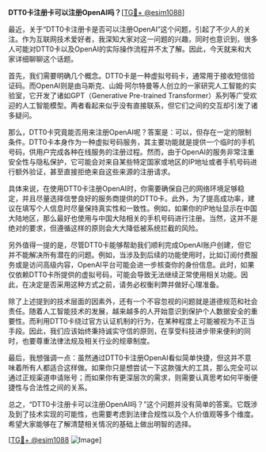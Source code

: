 **DTT0卡注册卡可以注册OpenAI吗？**[[TG💪+ @esim1088](https://t.me/s/esim1088)]

最近，关于“DTT0卡注册卡是否可以注册OpenAI”这个问题，引起了不少人的关注。作为互联网技术爱好者，我深知大家对这一问题的兴趣，同时也意识到，很多人可能对DTT0卡以及OpenAI的实际操作流程并不太了解。因此，今天就来和大家详细聊聊这个话题。

首先，我们需要明确几个概念。DTT0卡是一种虚拟号码卡，通常用于接收短信验证码。而OpenAI则是由马斯克、山姆·阿尔特曼等人创立的一家研究人工智能的实验室，它开发了诸如GPT（Generative Pre-trained Transformer）系列等广受欢迎的人工智能模型。两者看起来似乎没有直接联系，但它们之间的交互却引发了诸多疑问。

那么，DTT0卡究竟能否用来注册OpenAI呢？答案是：可以，但存在一定的限制条件。DTT0卡本身作为一种虚拟号码服务，其主要功能就是提供一个临时的手机号码，供用户完成各种在线服务的注册过程。然而，由于OpenAI的服务非常注重安全性与隐私保护，它可能会对来自某些特定国家或地区的IP地址或者手机号码进行额外验证，甚至直接拒绝来自这些来源的注册请求。

具体来说，在使用DTT0卡注册OpenAI时，你需要确保自己的网络环境足够稳定，并且尽量选择信誉良好的服务商提供的DTT0卡。此外，为了提高成功率，建议在填写个人信息时尽量保持真实性和一致性。例如，如果你的IP地址显示在中国大陆地区，那么最好也使用与中国大陆相关的手机号码进行注册。当然，这并不是绝对的要求，但遵循这样的原则会大大降低被系统拦截的风险。

另外值得一提的是，尽管DTT0卡能够帮助我们顺利完成OpenAI账户创建，但它并不能解决所有潜在的问题。例如，当涉及到后续的功能使用时，比如订阅付费服务或是访问高级内容，OpenAI平台可能会进一步核查你的身份信息。此时，如果仅依赖DTT0卡所提供的虚拟号码，可能会导致无法继续正常使用相关功能。因此，在决定是否采用这种方式之前，请务必权衡利弊并做好心理准备。

除了上述提到的技术层面的因素外，还有一个不容忽视的问题就是道德规范和社会责任。随着人工智能技术的发展，越来越多的人开始意识到保护个人数据安全的重要性。而利用DTT0卡绕过官方认证机制的行为，在某种程度上可能被视为不正当手段。因此，我们应该始终秉持诚实守信的原则，在享受科技进步带来便利的同时，也要尊重法律法规及相关行业的规章制度。

最后，我想强调一点：虽然通过DTT0卡注册OpenAI看似简单快捷，但这并不意味着所有人都适合这样做。如果你只是想尝试一下这款强大的工具，那么完全可以通过正规渠道申请账号；而如果你有更深层次的需求，则需要认真思考如何平衡便捷性与合法性之间的关系。

总之，“DTT0卡注册卡可以注册OpenAI吗？”这个问题并没有简单的答案。它既涉及到了技术实现的可能性，也需要考虑到法律合规性以及个人价值观等多个维度。希望大家能够在了解清楚相关情况的基础上做出明智的选择。

[[TG💪+ @esim1088](https://t.me/s/esim1088) ![Image](https://i.postimg.cc/4NQfJmqS/Snipaste-2025-05-13-00-14-12.png)]